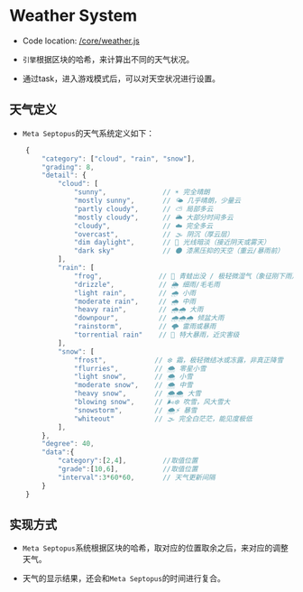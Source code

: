 # Weather System

* Code location: [/core/weather.js](https://github.com/septopus-rex/world/blob/main/engine/src/septopus/core/weather.js)

* `引擎`根据区块的哈希，来计算出不同的天气状况。
* 通过task，进入游戏模式后，可以对天空状况进行设置。

## 天气定义

* `Meta Septopus`的天气系统定义如下：

```Javascript
    {
        "category": ["cloud", "rain", "snow"],
        "grading": 8,
        "detail": {
            "cloud": [
                "sunny",              // ☀️ 完全晴朗
                "mostly sunny",       // 🌤 几乎晴朗，少量云
                "partly cloudy",      // ⛅️ 局部多云
                "mostly cloudy",      // 🌥 大部分时间多云
                "cloudy",             // ☁️ 完全多云
                "overcast",           // 🌫️ 阴沉（厚云层）
                "dim daylight",       // 🌁 光线暗淡（接近阴天或雾天）
                "dark sky"            // 🌑 漆黑压抑的天空（重云/暴雨前）
            ],
            "rain": [
                "frog",              // 🐸 青蛙出没 / 极轻微湿气（象征刚下雨）
                "drizzle",           // 🌦 细雨/毛毛雨
                "light rain",        // 🌧 小雨
                "moderate rain",     // 🌧 中雨
                "heavy rain",        // 🌧🌧 大雨
                "downpour",          // 🌧🌧🌧 倾盆大雨
                "rainstorm",         // 🌩 雷雨或暴雨
                "torrential rain"    // 🌊 特大暴雨，近灾害级
            ],
            "snow": [
                "frost",            // ❄️ 霜，极轻微结冰或冻露，非真正降雪
                "flurries",         // 🌨️ 零星小雪
                "light snow",       // 🌨 小雪
                "moderate snow",    // 🌨 中雪
                "heavy snow",       // 🌨🌨 大雪
                "blowing snow",     // 🌬️❄️ 吹雪，风大雪大
                "snowstorm",        // 🌨⚡️ 暴雪
                "whiteout"          // 🌫️ 完全白茫茫，能见度极低
            ],
        },
        "degree": 40,
        "data":{
            "category":[2,4],         //取值位置
            "grade":[10,6],           //取值位置
            "interval":3*60*60,       // 天气更新间隔       
        }
    }
```

## 实现方式

* `Meta Septopus`系统根据区块的哈希，取对应的位置取余之后，来对应的调整天气。
  
* 天气的显示结果，还会和`Meta Septopus`的时间进行复合。